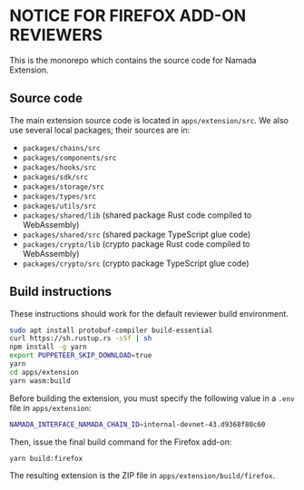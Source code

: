 # NOTICE FOR FIREFOX ADD-ON REVIEWERS

This is the monorepo which contains the source code for Namada Extension.

## Source code

The main extension source code is located in `apps/extension/src`. We also use
several local packages; their sources are in:

- `packages/chains/src`
- `packages/components/src`
- `packages/hooks/src`
- `packages/sdk/src`
- `packages/storage/src`
- `packages/types/src`
- `packages/utils/src`
- `packages/shared/lib` (shared package Rust code compiled to WebAssembly)
- `packages/shared/src` (shared package TypeScript glue code)
- `packages/crypto/lib` (crypto package Rust code compiled to WebAssembly)
- `packages/crypto/src` (crypto package TypeScript glue code)

## Build instructions

These instructions should work for the default reviewer build environment.

```bash
sudo apt install protobuf-compiler build-essential
curl https://sh.rustup.rs -sSf | sh
npm install -g yarn
export PUPPETEER_SKIP_DOWNLOAD=true
yarn
cd apps/extension
yarn wasm:build
```

Before building the extension, you must specify the following value in a `.env` file in `apps/extension`:

```bash
NAMADA_INTERFACE_NAMADA_CHAIN_ID=internal-devnet-43.d9368f80c60
```

Then, issue the final build command for the Firefox add-on:

```bash
yarn build:firefox
```

The resulting extension is the ZIP file in `apps/extension/build/firefox`.
